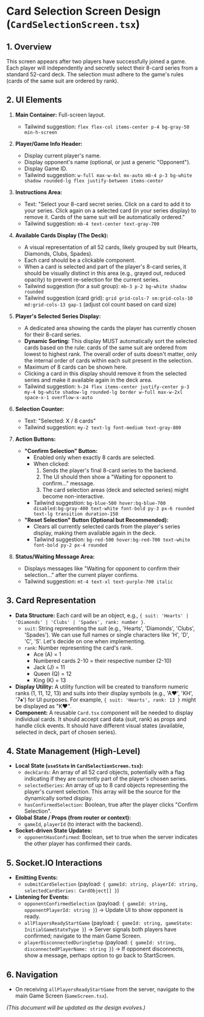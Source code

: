 # Card Selection Screen Design (`CardSelectionScreen.tsx`)

## 1. Overview

This screen appears after two players have successfully joined a game. Each player will independently and secretly select their 8-card series from a standard 52-card deck. The selection must adhere to the game's rules (cards of the same suit are ordered by rank).

## 2. UI Elements

1.  **Main Container:** Full-screen layout.
    *   Tailwind suggestion: `flex flex-col items-center p-4 bg-gray-50 min-h-screen`

2.  **Player/Game Info Header:**
    *   Display current player's name.
    *   Display opponent's name (optional, or just a generic "Opponent").
    *   Display Game ID.
    *   Tailwind suggestion: `w-full max-w-4xl mx-auto mb-4 p-3 bg-white shadow rounded-lg flex justify-between items-center`

3.  **Instructions Area:**
    *   Text: "Select your 8-card secret series. Click on a card to add it to your series. Click again on a selected card (in your series display) to remove it. Cards of the same suit will be automatically ordered."
    *   Tailwind suggestion: `mb-4 text-center text-gray-700`

4.  **Available Cards Display (The Deck):**
    *   A visual representation of all 52 cards, likely grouped by suit (Hearts, Diamonds, Clubs, Spades).
    *   Each card should be a clickable component.
    *   When a card is selected and part of the player's 8-card series, it should be visually distinct in this area (e.g., grayed out, reduced opacity) to prevent re-selection for the current series.
    *   Tailwind suggestion (for a suit group): `mb-3 p-2 bg-white shadow rounded`
    *   Tailwind suggestion (card grid): `grid grid-cols-7 sm:grid-cols-10 md:grid-cols-13 gap-1` (adjust col count based on card size)

5.  **Player's Selected Series Display:**
    *   A dedicated area showing the cards the player has currently chosen for their 8-card series.
    *   **Dynamic Sorting:** This display MUST automatically sort the selected cards based on the rule: cards of the same suit are ordered from lowest to highest rank. The overall order of suits doesn't matter, only the internal order of cards within each suit present in the selection.
    *   Maximum of 8 cards can be shown here.
    *   Clicking a card in this display should remove it from the selected series and make it available again in the deck area.
    *   Tailwind suggestion: `h-24 flex items-center justify-center p-3 my-4 bg-white shadow-lg rounded-lg border w-full max-w-2xl space-x-1 overflow-x-auto`

6.  **Selection Counter:**
    *   Text: "Selected: X / 8 cards"
    *   Tailwind suggestion: `my-2 text-lg font-medium text-gray-800`

7.  **Action Buttons:**
    *   **"Confirm Selection" Button:**
        *   Enabled only when exactly 8 cards are selected.
        *   When clicked: 
            1.  Sends the player's final 8-card series to the backend.
            2.  The UI should then show a "Waiting for opponent to confirm..." message.
            3.  The card selection areas (deck and selected series) might become non-interactive.
        *   Tailwind suggestion: `bg-blue-500 hover:bg-blue-700 disabled:bg-gray-400 text-white font-bold py-3 px-6 rounded text-lg transition duration-150`
    *   **"Reset Selection" Button (Optional but Recommended):**
        *   Clears all currently selected cards from the player's series display, making them available again in the deck.
        *   Tailwind suggestion: `bg-red-500 hover:bg-red-700 text-white font-bold py-2 px-4 rounded`

8.  **Status/Waiting Message Area:**
    *   Displays messages like "Waiting for opponent to confirm their selection..." after the current player confirms.
    *   Tailwind suggestion: `mt-4 text-xl text-purple-700 italic`

## 3. Card Representation

*   **Data Structure:** Each card will be an object, e.g., `{ suit: 'Hearts' | 'Diamonds' | 'Clubs' | 'Spades', rank: number }`.
    *   `suit`: String representing the suit (e.g., 'Hearts', 'Diamonds', 'Clubs', 'Spades'). We can use full names or single characters like 'H', 'D', 'C', 'S'. Let's decide on one when implementing.
    *   `rank`: Number representing the card's rank.
        *   Ace (A) = 1
        *   Numbered cards 2-10 = their respective number (2-10)
        *   Jack (J) = 11
        *   Queen (Q) = 12
        *   King (K) = 13
*   **Display Utility:** A utility function will be created to transform numeric ranks (1, 11, 12, 13) and suits into their display symbols (e.g., 'A♥', 'KH', '7♠') for UI purposes. For example, `{ suit: 'Hearts', rank: 13 }` might be displayed as "K♥".
*   **Component:** A reusable `Card.tsx` component will be needed to display individual cards. It should accept card data (suit, rank) as props and handle click events. It should have different visual states (available, selected in deck, part of chosen series).

## 4. State Management (High-Level)

*   **Local State (`useState` in `CardSelectionScreen.tsx`):**
    *   `deckCards`: An array of all 52 card objects, potentially with a flag indicating if they are currently part of the player's chosen series.
    *   `selectedSeries`: An array of up to 8 card objects representing the player's current selection. This array will be the source for the dynamically sorted display.
    *   `hasConfirmedSelection`: Boolean, true after the player clicks "Confirm Selection".
*   **Global State / Props (from router or context):**
    *   `gameId`, `playerId` (to interact with the backend).
*   **Socket-driven State Updates:**
    *   `opponentHasConfirmed`: Boolean, set to true when the server indicates the other player has confirmed their cards.

## 5. Socket.IO Interactions

*   **Emitting Events:**
    *   `submitCardSelection` (payload: `{ gameId: string, playerId: string, selectedCardSeries: CardObject[] }`)
*   **Listening for Events:**
    *   `opponentConfirmedSelection` (payload: `{ gameId: string, opponentPlayerId: string }`) -> Update UI to show opponent is ready.
    *   `allPlayersReadyStartGame` (payload: `{ gameId: string, gameState: InitialGameStateType }`) -> Server signals both players have confirmed; navigate to the main Game Screen.
    *   `playerDisconnectedDuringSetup` (payload: `{ gameId: string, disconnectedPlayerName: string }`) -> If opponent disconnects, show a message, perhaps option to go back to StartScreen.

## 6. Navigation

*   On receiving `allPlayersReadyStartGame` from the server, navigate to the main Game Screen (`GameScreen.tsx`).

*(This document will be updated as the design evolves.)* 